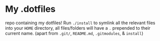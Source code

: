 # My .dotfiles
repo containing my dotfiles! Run `./install` to symlink all the relevant files into your `HOME` directory, all files/folders will have a `.` prepended to their current name. (apart from `.git/`, `README.md`, `.gitmodules`, & `install`)
